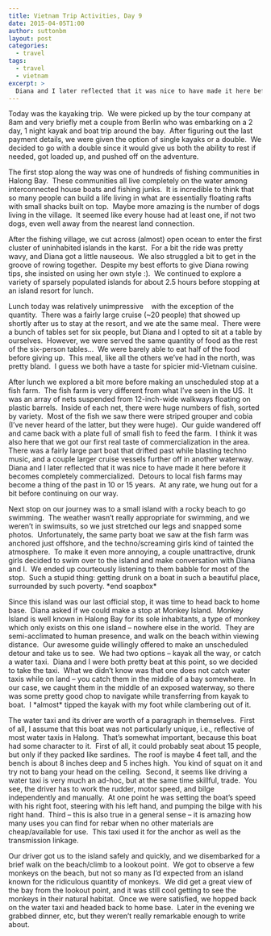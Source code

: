 ```yaml
---
title: Vietnam Trip Activities, Day 9
date: 2015-04-05T1:00
author: suttonbm
layout: post
categories:
  - travel
tags:
  - travel
  - vietnam
excerpt: >
  Diana and I later reflected that it was nice to have made it here before it becomes completely commercialized...
---
```

Today was the kayaking trip.  We were picked up by the tour company at 8am and very briefly met a couple from Berlin who was embarking on a 2 day, 1 night kayak and boat trip around the bay.  After figuring out the last payment details, we were given the option of single kayaks or a double.  We decided to go with a double since it would give us both the ability to rest if needed, got loaded up, and pushed off on the adventure.

The first stop along the way was one of hundreds of fishing communities in Halong Bay.  These communities all live completely on the water among interconnected house boats and fishing junks.  It is incredible to think that so many people can build a life living in what are essentially floating rafts with small shacks built on top.  Maybe more amazing is the number of dogs living in the village.  It seemed like every house had at least one, if not two dogs, even well away from the nearest land connection.

After the fishing village, we cut across (almost) open ocean to enter the first cluster of uninhabited islands in the karst.  For a bit the ride was pretty wavy, and Diana got a little nauseous.  We also struggled a bit to get in the groove of rowing together.  Despite my best efforts to give Diana rowing tips, she insisted on using her own style :).  We continued to explore a variety of sparsely populated islands for about 2.5 hours before stopping at an island resort for lunch.

Lunch today was relatively unimpressive    with the exception of the quantity.  There was a fairly large cruise (~20 people) that showed up shortly after us to stay at the resort, and we ate the same meal.  There were a bunch of tables set for six people, but Diana and I opted to sit at a table by ourselves.  However, we were served the same quantity of food as the rest of the six-person tables…  We were barely able to eat half of the food before giving up.  This meal, like all the others we’ve had in the north, was pretty bland.  I guess we both have a taste for spicier mid-Vietnam cuisine.

After lunch we explored a bit more before making an unscheduled stop at a fish farm.  The fish farm is very different from what I’ve seen in the US.  It was an array of nets suspended from 12-inch-wide walkways floating on plastic barrels.  Inside of each net, there were huge numbers of fish, sorted by variety.  Most of the fish we saw there were striped grouper and cobia (I’ve never heard of the latter, but they were huge).  Our guide wandered off and came back with a plate full of small fish to feed the farm.  I think it was also here that we got our first real taste of commercialization in the area.  There was a fairly large part boat that drifted past while blasting techno music, and a couple larger cruise vessels further off in another waterway.  Diana and I later reflected that it was nice to have made it here before it becomes completely commercialized.  Detours to local fish farms may become a thing of the past in 10 or 15 years.  At any rate, we hung out for a bit before continuing on our way.

Next stop on our journey was to a small island with a rocky beach to go swimming.  The weather wasn’t really appropriate for swimming, and we weren’t in swimsuits, so we just stretched our legs and snapped some photos.  Unfortunately, the same party boat we saw at the fish farm was anchored just offshore, and the techno/screaming girls kind of tainted the atmosphere.  To make it even more annoying, a couple unattractive, drunk girls decided to swim over to the island and make conversation with Diana and I.  We ended up courteously listening to them babble for most of the stop.  Such a stupid thing: getting drunk on a boat in such a beautiful place, surrounded by such poverty. \*end soapbox\*

Since this island was our last official stop, it was time to head back to home base.  Diana asked if we could make a stop at Monkey Island.  Monkey Island is well known in Halong Bay for its sole inhabitants, a type of monkey which only exists on this one island &#8211; nowhere else in the world.  They are semi-acclimated to human presence, and walk on the beach within viewing distance.  Our awesome guide willingly offered to make an unscheduled detour and take us to see.  We had two options &#8211; kayak all the way, or catch a water taxi.  Diana and I were both pretty beat at this point, so we decided to take the taxi.  What we didn’t know was that one does not catch water taxis while on land &#8211; you catch them in the middle of a bay somewhere.  In our case, we caught them in the middle of an exposed waterway, so there was some pretty good chop to navigate while transferring from kayak to boat.  I \*almost\* tipped the kayak with my foot while clambering out of it.

The water taxi and its driver are worth of a paragraph in themselves.  First of all, I assume that this boat was not particularly unique, i.e., reflective of most water taxis in Halong.  That’s somewhat important, because this boat had some character to it.  First of all, it could probably seat about 15 people, but only if they packed like sardines.  The roof is maybe 4 feet tall, and the bench is about 8 inches deep and 5 inches high.  You kind of squat on it and try not to bang your head on the ceiling.  Second, it seems like driving a water taxi is very much an ad-hoc, but at the same time skillful, trade.  You see, the driver has to work the rudder, motor speed, and bilge independently and manually.  At one point he was setting the boat’s speed with his right foot, steering with his left hand, and pumping the bilge with his right hand.  Third &#8211; this is also true in a general sense &#8211; it is amazing how many uses you can find for rebar when no other materials are cheap/available for use.  This taxi used it for the anchor as well as the transmission linkage.

Our driver got us to the island safely and quickly, and we disembarked for a brief walk on the beach/climb to a lookout point.  We got to observe a few monkeys on the beach, but not so many as I’d expected from an island known for the ridiculous quantity of monkeys.  We did get a great view of the bay from the lookout point, and it was still cool getting to see the monkeys in their natural habitat.  Once we were satisfied, we hopped back on the water taxi and headed back to home base.  Later in the evening we grabbed dinner, etc, but they weren’t really remarkable enough to write about.